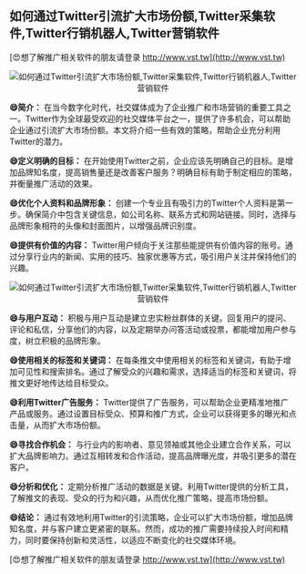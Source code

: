 ## **如何通过Twitter引流扩大市场份额,Twitter采集软件,Twitter行销机器人,Twitter营销软件**

[😍想了解推广相关软件的朋友请登录 http://www.vst.tw](http://www.vst.tw)

 <center><img src="https://vst.tw/MP4/tuiguang/png/2.png" alt="如何通过Twitter引流扩大市场份额,Twitter采集软件,Twitter行销机器人,Twitter营销软件"></center>

**😄简介：**
在当今数字化时代，社交媒体成为了企业推广和市场营销的重要工具之一。Twitter作为全球最受欢迎的社交媒体平台之一，提供了许多机会，可以帮助企业通过引流扩大市场份额。本文将介绍一些有效的策略，帮助企业充分利用Twitter的潜力。

**😄定义明确的目标：**
在开始使用Twitter之前，企业应该先明确自己的目标。是增加品牌知名度，提高销售量还是改善客户服务？明确目标有助于制定相应的策略，并衡量推广活动的效果。

**😄优化个人资料和品牌形象：**
创建一个专业且有吸引力的Twitter个人资料是第一步。确保简介中包含关键信息，如公司名称、联系方式和网站链接。同时，选择与品牌形象相符的头像和封面图片，以增强品牌识别度。

**😄提供有价值的内容：**
Twitter用户倾向于关注那些能提供有价值内容的账号。通过分享行业内的新闻、实用的技巧、独家优惠等方式，吸引用户关注并保持他们的兴趣。

 <center><img src="https://vst.tw/MP4/tuiguang/png/1.png" alt="如何通过Twitter引流扩大市场份额,Twitter采集软件,Twitter行销机器人,Twitter营销软件"></center>

**😄与用户互动：**
积极与用户互动是建立忠实粉丝群体的关键。回复用户的提问、评论和私信，分享他们的内容，以及定期举办问答活动或投票，都能增加用户参与度，树立积极的品牌形象。

**😄使用相关的标签和关键词：**
在每条推文中使用相关的标签和关键词，有助于增加可见性和搜索排名。通过了解受众的兴趣和需求，选择适当的标签和关键词，将推文更好地传达给目标受众。

**😄利用Twitter广告服务：**
Twitter提供了广告服务，可以帮助企业更精准地推广产品或服务。通过设置目标受众、预算和推广方式，企业可以获得更多的曝光和点击量，从而扩大市场份额。

**😄寻找合作机会：**
与行业内的影响者、意见领袖或其他企业建立合作关系，可以扩大品牌影响力。通过互相转发和合作活动，提高品牌曝光度，并吸引更多的潜在客户。

**😄分析和优化：**
定期分析推广活动的数据是关键。利用Twitter提供的分析工具，了解推文的表现、受众的行为和兴趣，从而优化推广策略，提高市场份额。

**😄结论：**
通过有效地利用Twitter的引流策略，企业可以扩大市场份额，增加品牌知名度，并与客户建立更紧密的联系。然而，成功的推广需要持续投入时间和精力，同时要保持创新和灵活性，以适应不断变化的社交媒体环境。

[😍想了解推广相关软件的朋友请登录 http://www.vst.tw](http://www.vst.tw)



